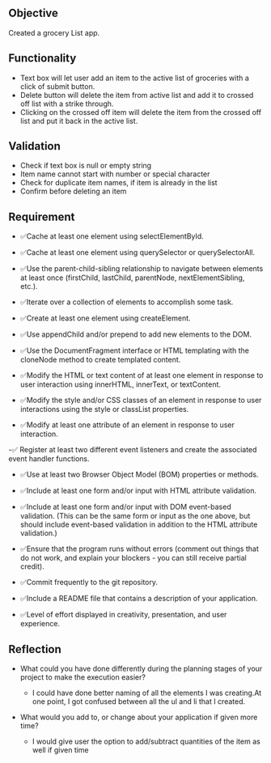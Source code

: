 ## Objective
 Created a grocery List app. 
 ## Functionality
 
* Text box will let user add an item to the active list of groceries with a click of submit button.
* Delete button will delete the item from active list and add it to crossed off list with a strike through.
* Clicking on the crossed off item will delete the item from the crossed off list and put it back in the active list.

## Validation
- Check if text box is null or empty string
- Item name cannot start with number or special character
- Check for duplicate item names, if item is already in the list 
- Confirm before deleting an item

## Requirement

- ✅Cache at least one element using selectElementById.

- ✅Cache at least one element using querySelector or querySelectorAll.

- ✅Use the parent-child-sibling relationship to navigate between elements at least once (firstChild, lastChild, parentNode, nextElementSibling, etc.).

- ✅Iterate over a collection of elements to accomplish some task.

- ✅Create at least one element using createElement.

- ✅Use appendChild and/or prepend to add new elements to the DOM.

- ✅Use the DocumentFragment interface or HTML templating with the cloneNode method to create templated content. 

- ✅Modify the HTML or text content of at least one element in response to user interaction using innerHTML, innerText, or textContent.

- ✅Modify the style and/or CSS classes of an element in response to user interactions using the style or classList properties.

- ✅Modify at least one attribute of an element in response to user interaction.

-✅ Register at least two different event listeners and create the associated event handler functions.

- ✅Use at least two Browser Object Model (BOM) properties or methods.

- ✅Include at least one form and/or input with HTML attribute validation.

- ✅Include at least one form and/or input with DOM event-based validation. (This can be the same form or input as the one above, but should include event-based validation in addition to the HTML attribute validation.)

- ✅Ensure that the program runs without errors (comment out things that do not work, and explain your blockers - you can still receive partial credit).

- ✅Commit frequently to the git repository.

- ✅Include a README file that contains a description of your application.

- ✅Level of effort displayed in creativity, presentation, and user experience.

## Reflection


- What could you have done differently during the planning stages of your project to make the execution easier?
   - I could have done better naming of all the elements I was creating.At one point, I got confused between all the ul and li that I created.

- What would you add to, or change about your application if given more time?

    - I would give user the option to add/subtract quantities of the item as well if given time